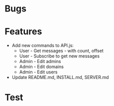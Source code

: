 # Bugs

# Features

- Add new commands to API.js:
  - User - Get messages - with count, offset
  - User - Subscribe to get new messages
  - Admin - Edit admins
  - Admin - Edit domains
  - Admin - Edit users
- Update README.md, INSTALL.md, SERVER.md

# Test
